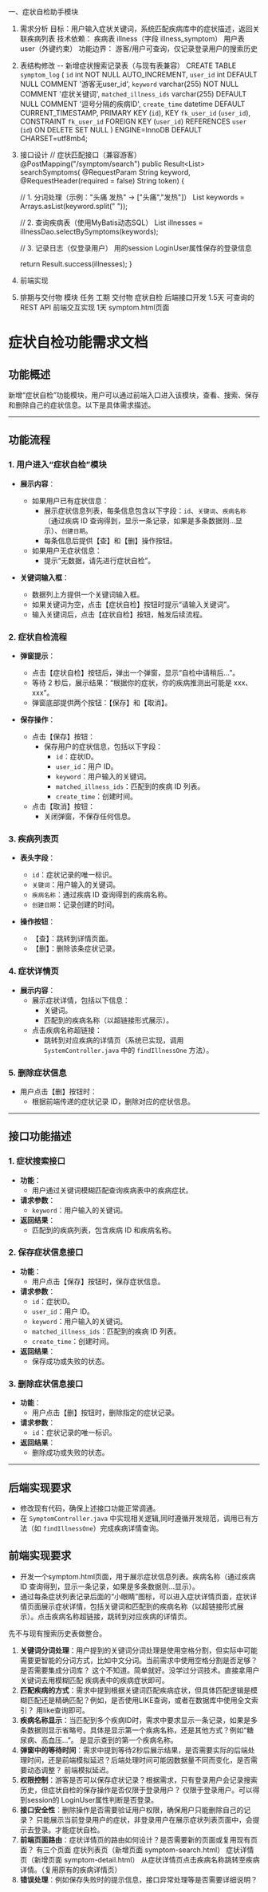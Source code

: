 一、症状自检助手模块
1. 需求分析
   目标：用户输入症状关键词，系统匹配疾病库中的症状描述，返回关联疾病列表
   技术依赖：
   疾病表 illness（字段 illness_symptom）
   用户表 user（外键约束）
   功能边界：
   游客/用户可查询，仅记录登录用户的搜索历史
2. 表结构修改
   -- 新增症状搜索记录表（与现有表兼容）
   CREATE TABLE `symptom_log` (
   `id` int NOT NULL AUTO_INCREMENT,
   `user_id` int DEFAULT NULL COMMENT '游客无user_id',
   `keyword` varchar(255) NOT NULL COMMENT '症状关键词',
   `matched_illness_ids` varchar(255) DEFAULT NULL COMMENT '逗号分隔的疾病ID',
   `create_time` datetime DEFAULT CURRENT_TIMESTAMP,
   PRIMARY KEY (`id`),
   KEY `fk_user_id` (`user_id`),
   CONSTRAINT `fk_user_id` FOREIGN KEY (`user_id`) REFERENCES `user` (`id`) ON DELETE SET NULL
   ) ENGINE=InnoDB DEFAULT CHARSET=utf8mb4;
4. 接口设计
   // 症状匹配接口（兼容游客）
   @PostMapping("/symptom/search")
   public Result<List<Illness>> searchSymptoms(
   @RequestParam String keyword,
   @RequestHeader(required = false) String token) {

   // 1. 分词处理（示例："头痛 发热" -> ["头痛","发热"]）
   List<String> keywords = Arrays.asList(keyword.split(" "));

   // 2. 查询疾病表（使用MyBatis动态SQL）
   List<Illness> illnesses = illnessDao.selectBySymptoms(keywords);

   // 3. 记录日志（仅登录用户）
   用的session LoginUser属性保存的登录信息

   return Result.success(illnesses);
   }


5. 前端实现

6. 排期与交付物
   模块	任务	工期	交付物
   症状自检	后端接口开发	1.5天	可查询的REST API
   前端交互实现	1天	symptom.html页面

# 症状自检功能需求文档

## 功能概述
新增“症状自检”功能模块，用户可以通过前端入口进入该模块，查看、搜索、保存和删除自己的症状信息。以下是具体需求描述。

---

## 功能流程

### 1. 用户进入“症状自检”模块
- **展示内容**：
   - 如果用户已有症状信息：
      - 展示症状信息列表，每条信息包含以下字段：`id`、`关键词`、`疾病名称`（通过疾病 ID 查询得到，显示一条记录，如果是多条数据则...显示）、`创建日期`。
      - 每条信息后提供【查】和【删】操作按钮。
   - 如果用户无症状信息：
      - 提示“无数据，请先进行症状自检”。

- **关键词输入框**：
   - 数据列上方提供一个关键词输入框。
   - 如果关键词为空，点击【症状自检】按钮时提示“请输入关键词”。
   - 输入关键词后，点击【症状自检】按钮，触发后续流程。

### 2. 症状自检流程
- **弹窗提示**：
   - 点击【症状自检】按钮后，弹出一个弹窗，显示“自检中请稍后...”。
   - 等待 2 秒后，展示结果：“根据你的症状，你的疾病推测出可能是 xxx、xxx”。
   - 弹窗底部提供两个按钮：【保存】和【取消】。

- **保存操作**：
   - 点击【保存】按钮：
      - 保存用户的症状信息，包括以下字段：
         - `id`：症状ID。
         - `user_id`：用户 ID。
         - `keyword`：用户输入的关键词。
         - `matched_illness_ids`：匹配到的疾病 ID 列表。
         - `create_time`：创建时间。
   - 点击【取消】按钮：
      - 关闭弹窗，不保存任何信息。

### 3. 疾病列表页
- **表头字段**：
   - `id`：症状记录的唯一标识。
   - `关键词`：用户输入的关键词。
   - `疾病名称`：通过疾病 ID 查询得到的疾病名称。
   - `创建日期`：记录创建的时间。

- **操作按钮**：
   - 【查】：跳转到详情页面。
   - 【删】：删除该条症状记录。

### 4. 症状详情页
- **展示内容**：
   - 展示症状详情，包括以下信息：
      - 关键词。
      - 匹配到的疾病名称（以超链接形式展示）。
   - 点击疾病名称超链接：
      - 跳转到对应疾病的详情页（系统已实现，调用 `SystemController.java` 中的 `findIllnessOne` 方法）。

### 5. 删除症状信息
- 用户点击【删】按钮时：
   - 根据前端传递的症状记录 ID，删除对应的症状信息。

---

## 接口功能描述

### 1. 症状搜索接口
- **功能**：
   - 用户通过关键词模糊匹配查询疾病表中的疾病症状。
- **请求参数**：
   - `keyword`：用户输入的关键词。
- **返回结果**：
   - 匹配到的疾病列表，包含疾病 ID 和疾病名称。

### 2. 保存症状信息接口
- **功能**：
   - 用户点击【保存】按钮时，保存症状信息。
- **请求参数**：
   - `id`：症状ID。
   - `user_id`：用户 ID。
   - `keyword`：用户输入的关键词。
   - `matched_illness_ids`：匹配到的疾病 ID 列表。
   - `create_time`：创建时间。
- **返回结果**：
   - 保存成功或失败的状态。

### 3. 删除症状信息接口
- **功能**：
   - 用户点击【删】按钮时，删除指定的症状记录。
- **请求参数**：
   - `id`：症状记录的唯一标识。
- **返回结果**：
   - 删除成功或失败的状态。

---

## 后端实现要求
- 修改现有代码，确保上述接口功能正常调通。
- 在 `SymptomController.java` 中实现相关逻辑,同时遵循开发规范，调用已有方法（如 `findIllnessOne`）完成疾病详情查询。


## 前端实现要求
- 开发一个symptom.html页面，用于展示症状信息列表。疾病名称（通过疾病 ID 查询得到，显示一条记录，如果是多条数据则...显示）。
- 通过每条症状列表记录后面的“小眼睛”图标，可以进入症状详情页面，症状详情页面展示症状详情，包括关键词和匹配到的疾病名称（以超链接形式展示）。点击疾病名称超链接，跳转到对应疾病的详情页。

先不与现有搜索历史表做整合。
1. **关键词分词处理**：用户提到的关键词分词处理是使用空格分割，但实际中可能需要更智能的分词方式，比如中文分词。当前需求中使用空格分割是否足够？是否需要集成分词库？
   这个不知道。简单就好。没学过分词技术。直接拿用户关键词去用模糊匹配 疾病表中的疾病症状即可。
2. **匹配疾病的方式**：需求中提到根据关键词匹配疾病症状，但具体匹配逻辑是模糊匹配还是精确匹配？例如，是否使用LIKE查询，或者在数据库中使用全文索引？
   用like查询即可。
3. **疾病名称显示**：当匹配到多个疾病ID时，需求中要求显示一条记录，如果是多条数据则显示省略号。具体是显示第一个疾病名称，还是其他方式？例如“糖尿病、高血压...”。
   是显示查到的第一个疾病名称。
4. **弹窗中的等待时间**：需求中提到等待2秒后展示结果，是否需要实际的后端处理时间，还是前端模拟延迟？后端处理时间可能因数据量不同而变化，是否需要动态调整？
   前端模拟延迟。
5. **权限控制**：游客是否可以保存症状记录？根据需求，只有登录用户会记录搜索历史，但症状自检的保存操作是否仅限于登录用户？
   仅限于登录用户。可以得到session的 LoginUser属性判断是否登录。
6. **接口安全性**：删除操作是否需要验证用户权限，确保用户只能删除自己的记录？
   只能展示当前登录用户的症状，非登录用户在展示症状列表页面中，会提示去登录。才能症状自检。
7. **前端页面路由**：症状详情页的路由如何设计？是否需要新的页面或复用现有页面？
   有三个页面
   症状列表页（新增页面 symptom-search.html）
   症状详情页（新增页面 symptom-detail.html）
   从症状详情页点击疾病名称跳转至疾病详情。（复用原有的疾病详情页）
8. **错误处理**：例如保存失败时的提示信息，接口异常处理等是否需要详细说明？
